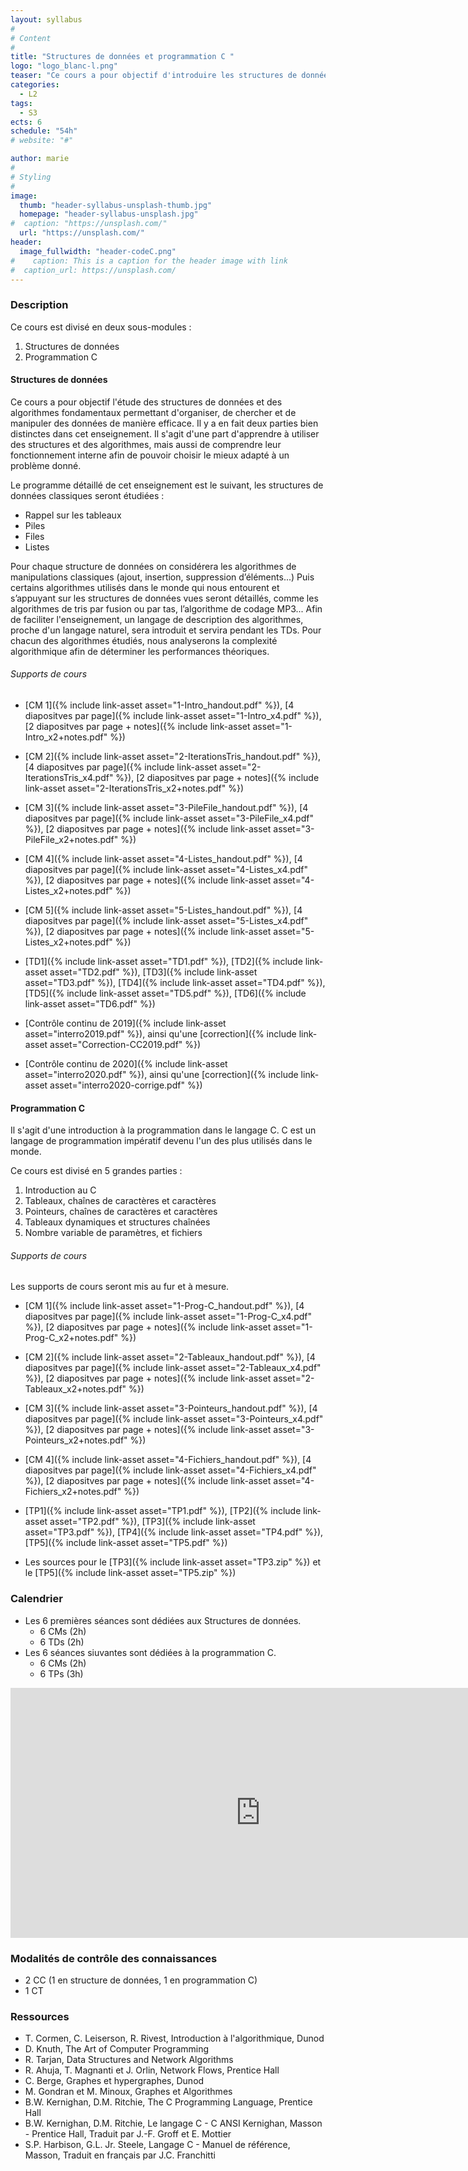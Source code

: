 ```yaml
---
layout: syllabus
#
# Content
#
title: "Structures de données et programmation C "
logo: "logo_blanc-l.png"
teaser: "Ce cours a pour objectif d'introduire les structures de données les plus classiques en s'appuyant sur le langage de programmation bas niveau C."
categories:
  - L2
tags:
  - S3
ects: 6
schedule: "54h"
# website: "#"

author: marie
#
# Styling
#
image:
  thumb: "header-syllabus-unsplash-thumb.jpg"
  homepage: "header-syllabus-unsplash.jpg"
#  caption: "https://unsplash.com/"
  url: "https://unsplash.com/"
header:
  image_fullwidth: "header-codeC.png"
#    caption: This is a caption for the header image with link
#  caption_url: https://unsplash.com/  
---
```


<!--{% include alert info="Info : Épreuve de rattrapage.  
    L'épreuve de rattrapage (2ème chance) est prévue le 16 juin de 13h à 15h.
    Les consignes de cette épreuve seront données sur moodle dans l'onglet [Épreuve de rattrapage](https://lms.univ-cotedazur.fr/mod/assign/view.php?id=109382).
    Il vous est fortement conseiller de suivre le [tutoriel](https://lms.univ-cotedazur.fr/course/view.php?id=14552&section=1), et de faire les exercices de l'onglet [C](https://lms.univ-cotedazur.fr/course/view.php?id=14552&section=3) du cours [UCANCODE](https://lms.univ-cotedazur.fr/course/view.php?id=14552)."
%}-->

###  Description ###
Ce cours est divisé en deux sous-modules :
1. Structures de données
2. Programmation C

####  Structures de données ####
Ce cours a pour objectif l'étude des structures de données et des algorithmes fondamentaux permettant d'organiser, de chercher et de manipuler des données de manière efficace. Il y a en fait deux parties bien distinctes dans cet enseignement. Il s'agit d'une part d'apprendre à utiliser des structures et des algorithmes, mais aussi de comprendre leur fonctionnement interne afin de pouvoir choisir le mieux adapté à un problème donné.

<!-- #####  Programme ##### -->
Le programme détaillé de cet enseignement est le suivant,
les structures de données classiques seront étudiées :
- Rappel sur les tableaux 
- Piles
- Files
- Listes

Pour chaque structure de données on considérera les algorithmes de manipulations classiques (ajout, insertion, suppression d’éléments...)
Puis certains algorithmes utilisés dans le monde qui nous entourent et s’appuyant sur les structures de données vues seront détaillés, comme les algorithmes de tris par fusion ou par tas, l’algorithme de codage MP3... Afin de faciliter l'enseignement, un langage de description des algorithmes, proche d'un langage naturel, sera introduit et servira pendant les TDs. Pour chacun des algorithmes étudiés, nous analyserons la complexité algorithmique afin de déterminer les performances théoriques.

###### Supports de cours

- [CM 1]({% include link-asset asset="1-Intro_handout.pdf" %}), [4 diapositves par page]({% include link-asset asset="1-Intro_x4.pdf" %}), [2 diapositves par page + notes]({% include link-asset asset="1-Intro_x2+notes.pdf" %})	
- [CM 2]({% include link-asset asset="2-IterationsTris_handout.pdf" %}), [4 diapositves par page]({% include link-asset asset="2-IterationsTris_x4.pdf" %}), [2 diapositves par page + notes]({% include link-asset asset="2-IterationsTris_x2+notes.pdf" %})	
- [CM 3]({% include link-asset asset="3-PileFile_handout.pdf" %}), [4 diapositves par page]({% include link-asset asset="3-PileFile_x4.pdf" %}), [2 diapositves par page + notes]({% include link-asset asset="3-PileFile_x2+notes.pdf" %})	
- [CM 4]({% include link-asset asset="4-Listes_handout.pdf" %}), [4 diapositves par page]({% include link-asset asset="4-Listes_x4.pdf" %}), [2 diapositves par page + notes]({% include link-asset asset="4-Listes_x2+notes.pdf" %})
- [CM 5]({% include link-asset asset="5-Listes_handout.pdf" %}), [4 diapositves par page]({% include link-asset asset="5-Listes_x4.pdf" %}), [2 diapositves par page + notes]({% include link-asset asset="5-Listes_x2+notes.pdf" %})

- [TD1]({% include link-asset asset="TD1.pdf" %}), [TD2]({% include link-asset asset="TD2.pdf" %}), [TD3]({% include link-asset asset="TD3.pdf" %}), [TD4]({% include link-asset asset="TD4.pdf" %}), [TD5]({% include link-asset asset="TD5.pdf" %}), [TD6]({% include link-asset asset="TD6.pdf" %})

- [Contrôle continu de 2019]({% include link-asset asset="interro2019.pdf" %}), ainsi qu'une [correction]({% include link-asset asset="Correction-CC2019.pdf" %})
- [Contrôle continu de 2020]({% include link-asset asset="interro2020.pdf" %}), ainsi qu'une [correction]({% include link-asset asset="interro2020-corrige.pdf" %})

####  Programmation C ####

Il s'agit d'une introduction à la programmation dans le langage C. C est un langage de programmation impératif devenu l'un des plus utilisés dans le monde.

<!-- #####  Programme ##### -->
Ce cours est divisé en 5 grandes parties :
1. Introduction au C
2. Tableaux, chaînes de caractères et caractères
3. Pointeurs, chaînes de caractères et caractères
4. Tableaux dynamiques et structures chaînées
5. Nombre variable de paramètres, et fichiers

###### Supports de cours

Les supports de cours seront mis au fur et à mesure.

  - [CM 1]({% include link-asset asset="1-Prog-C_handout.pdf" %}), [4 diapositves par page]({% include link-asset asset="1-Prog-C_x4.pdf" %}), [2 diapositves par page + notes]({% include link-asset asset="1-Prog-C_x2+notes.pdf" %})
  - [CM 2]({% include link-asset asset="2-Tableaux_handout.pdf" %}), [4 diapositves par page]({% include link-asset asset="2-Tableaux_x4.pdf" %}), [2 diapositves par page + notes]({% include link-asset asset="2-Tableaux_x2+notes.pdf" %})
  - [CM 3]({% include link-asset asset="3-Pointeurs_handout.pdf" %}), [4 diapositves par page]({% include link-asset asset="3-Pointeurs_x4.pdf" %}), [2 diapositves par page + notes]({% include link-asset asset="3-Pointeurs_x2+notes.pdf" %})
  - [CM 4]({% include link-asset asset="4-Fichiers_handout.pdf" %}), [4 diapositves par page]({% include link-asset asset="4-Fichiers_x4.pdf" %}), [2 diapositves par page + notes]({% include link-asset asset="4-Fichiers_x2+notes.pdf" %})

  - [TP1]({% include link-asset asset="TP1.pdf" %}), [TP2]({% include link-asset asset="TP2.pdf" %}), [TP3]({% include link-asset asset="TP3.pdf" %}), [TP4]({% include link-asset asset="TP4.pdf" %}), [TP5]({% include link-asset asset="TP5.pdf" %})	
  - Les sources pour le [TP3]({% include link-asset asset="TP3.zip" %}) et le [TP5]({% include link-asset asset="TP5.zip" %})

###  Calendrier ###
- Les 6 premières séances sont dédiées aux Structures de données.
  - 6 CMs (2h) 
  - 6 TDs (2h)
- Les 6 séances siuvantes sont dédiées à la programmation C.
  - 6 CMs (2h)
  - 6 TPs (3h)

<iframe src="https://calendar.google.com/calendar/embed?height=600&amp;wkst=1&amp;bgcolor=%23ffffff&amp;ctz=Europe%2FParis&amp;src=b2FtNzNxbXRmOWlsanQ3Y2d0aDc5MHA4bWdAZ3JvdXAuY2FsZW5kYXIuZ29vZ2xlLmNvbQ&amp;color=%2333B679&amp;showTitle=0&amp;showPrint=0&amp;showTabs=1&amp;mode=AGENDA&amp;showCalendars=0" style="border-width:0" width="800" height="400" frameborder="0" scrolling="no"></iframe>

###  Modalités de contrôle des connaissances ###

- 2 CC (1 en structure de données, 1 en programmation C)
- 1 CT

###  Ressources ###
- T. Cormen, C. Leiserson, R. Rivest, Introduction à l'algorithmique, Dunod
- D. Knuth, The Art of Computer Programming
- R. Tarjan, Data Structures and Network Algorithms
- R. Ahuja, T. Magnanti et J. Orlin, Network Flows, Prentice Hall
- C. Berge, Graphes et hypergraphes, Dunod
- M. Gondran et M. Minoux, Graphes et Algorithmes
- B.W. Kernighan, D.M. Ritchie, The C Programming Language, Prentice Hall
- B.W. Kernighan, D.M. Ritchie, Le langage C - C ANSI Kernighan, Masson - Prentice Hall, Traduit par J.-F. Groff et E. Mottier
- S.P. Harbison, G.L. Jr. Steele, Langage C - Manuel de référence, Masson, Traduit en français par J.C. Franchitti
